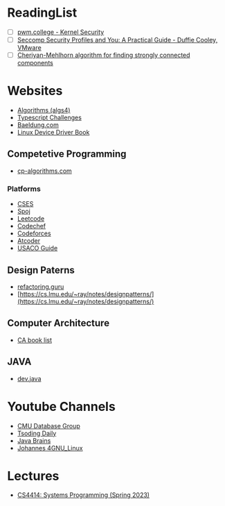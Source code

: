 # ReadingList

- [ ] [pwm.college - Kernel Security](https://www.youtube.com/watch?v=j0I2AakUAxk&list=PL-ymxv0nOtqowTpJEW4XTiGQYx6iwa6og)
- [ ] [Seccomp Security Profiles and You: A Practical Guide - Duffie Cooley, VMware](https://www.youtube.com/watch?v=OPuu8wsu2Zc)
- [ ] [Cheriyan-Mehlhorn algorithm for finding strongly connected components](https://web.eecs.umich.edu/~pettie/matching/Cheriyan-Mehlhorn-dense-bipartite-matching-on-RAM.pdf)

# Websites

- [Algorithms (algs4)](https://algs4.cs.princeton.edu/home/)
- [Typescript Challenges](https://github.com/type-challenges/type-challenges)
- [Baeldung.com](https://www.baeldung.com/cs/)
- [Linux Device Driver Book](https://lwn.net/Kernel/LDD3/)

## Competetive Programming

- [cp-algorithms.com](https://cp-algorithms.com/)

### Platforms
- [CSES](https://cses.fi/problemset/)
- [Spoj](https://www.spoj.com/)
- [Leetcode](https://leetcode.com/problemset/all/)
- [Codechef](https://www.codechef.com/)
- [Codeforces](https://codeforces.com/)
- [Atcoder](https://atcoder.jp/)
- [USACO Guide](https://usaco.guide/problems/)

## Design Paterns
- [refactoring.guru](https://refactoring.guru/)
- [https://cs.lmu.edu/~ray/notes/designpatterns/](https://cs.lmu.edu/~ray/notes/designpatterns/)

## Computer Architecture
- [CA book list](https://pages.cs.wisc.edu/~arch/www/books.html)

## JAVA

- [dev.java](https://dev.java/learn/) 

# Youtube Channels

- [CMU Database Group](https://www.youtube.com/@CMUDatabaseGroup)
- [Tsoding Daily](https://www.youtube.com/@TsodingDaily)
- [Java Brains](https://www.youtube.com/@Java.Brains)
- [Johannes 4GNU\_Linux](https://www.youtube.com/@johannes4gnu_linux96)

# Lectures

- [CS4414: Systems Programming (Spring 2023)](https://www.cs.cornell.edu/courses/cs4414/2023sp/)
